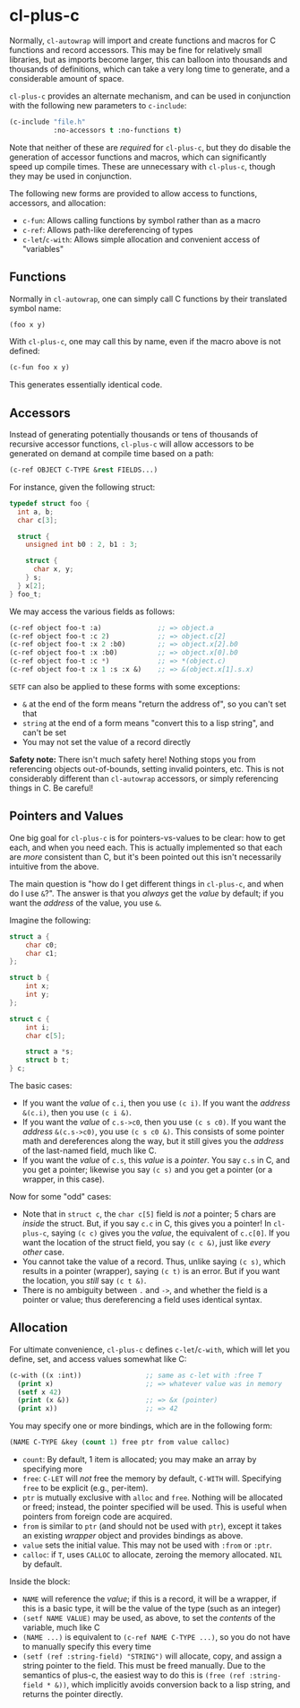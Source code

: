 # cl-plus-c

Normally, `cl-autowrap` will import and create functions and macros
for C functions and record accessors.  This may be fine for relatively
small libraries, but as imports become larger, this can balloon into
thousands and thousands of definitions, which can take a very long
time to generate, and a considerable amount of space.

`cl-plus-c` provides an alternate mechanism, and can be used in
conjunction with the following new parameters to `c-include`:

```lisp
(c-include "file.h"
           :no-accessors t :no-functions t)
```

Note that neither of these are *required* for `cl-plus-c`, but they do
disable the generation of accessor functions and macros, which can
significantly speed up compile times.  These are unnecessary with
`cl-plus-c`, though they may be used in conjunction.

The following new forms are provided to allow access to functions,
accessors, and allocation:

* `c-fun`: Allows calling functions by symbol rather than as a macro
* `c-ref`: Allows path-like dereferencing of types
* `c-let`/`c-with`: Allows simple allocation and convenient access of "variables"

## Functions

Normally in `cl-autowrap`, one can simply call C functions by their
translated symbol name:

```lisp
(foo x y)
```

With `cl-plus-c`, one may call this by name, even if the macro above
is not defined:

```lisp
(c-fun foo x y)
```

This generates essentially identical code.

## Accessors

Instead of generating potentially thousands or tens of thousands of
recursive accessor functions, `cl-plus-c` will allow accessors to be
generated on demand at compile time based on a path:

```lisp
(c-ref OBJECT C-TYPE &rest FIELDS...)
```

For instance, given the following struct:

```c
typedef struct foo {
  int a, b;
  char c[3];

  struct {
    unsigned int b0 : 2, b1 : 3;

    struct {
      char x, y;
    } s;
  } x[2];
} foo_t;
```

We may access the various fields as follows:

```lisp
(c-ref object foo-t :a)              ;; => object.a
(c-ref object foo-t :c 2)            ;; => object.c[2]
(c-ref object foo-t :x 2 :b0)        ;; => object.x[2].b0
(c-ref object foo-t :x :b0)          ;; => object.x[0].b0
(c-ref object foo-t :c *)            ;; => *(object.c)
(c-ref object foo-t :x 1 :s :x &)    ;; => &(object.x[1].s.x)
```

`SETF` can also be applied to these forms with some exceptions:

* `&` at the end of the form means "return the address of", so you
  can't set that
* `string` at the end of a form means "convert this to a lisp string",
  and can't be set
* You may not set the value of a record directly

**Safety note:** There isn't much safety here!  Nothing stops you from
referencing objects out-of-bounds, setting invalid pointers, etc.
This is not considerably different than `cl-autowrap` accessors, or
simply referencing things in C.  Be careful!

## Pointers and Values

One big goal for `cl-plus-c` is for pointers-vs-values to be clear:
how to get each, and when you need each.  This is actually implemented
so that each are *more* consistent than C, but it's been pointed out
this isn't necessarily intuitive from the above.

The main question is "how do I get different things in `cl-plus-c`,
and when do I use `&`?".  The answer is that you *always* get the
*value* by default; if you want the *address* of the value, you use
`&`.

Imagine the following:

```c
struct a {
    char c0;
    char c1;
};

struct b {
    int x;
    int y;
};

struct c {
    int i;
    char c[5];

    struct a *s;
    struct b t;
} c;
```

The basic cases:

* If you want the *value* of `c.i`, then you use `(c i)`.  If you want
  the *address* `&(c.i)`, then you use `(c i &)`.
* If you want the *value* of `c.s->c0`, then you use `(c s c0)`.  If
  you want the *address* `&(c.s->c0)`, you use `(c s c0 &)`.  This
  consists of some pointer math and dereferences along the way, but it
  still gives you the *address* of the last-named field, much like C.
* If you want the *value* of `c.s`, this *value* is a *pointer*.  You
  say `c.s` in C, and you get a pointer; likewise you say `(c s)` and
  you get a pointer (or a wrapper, in this case).

Now for some "odd" cases:

* Note that in `struct c`, the `char c[5]` field is *not* a pointer; 5
  chars are *inside* the struct.  But, if you say `c.c` in C, this
  gives you a pointer!  In `cl-plus-c`, saying `(c c)` gives you the
  *value*, the equivalent of `c.c[0]`.  If you want the location of
  the struct field, you say `(c c &)`, just like *every other* case.
* You cannot take the value of a record.  Thus, unlike saying `(c s)`,
  which results in a pointer (wrapper), saying `(c t)` is an error.
  But if you want the location, you *still* say `(c t &)`.
* There is no ambiguity between `.` and `->`, and whether the field is
  a pointer or value; thus dereferencing a field uses identical syntax.


## Allocation

For ultimate convenience, `cl-plus-c` defines `c-let`/`c-with`, which
will let you define, set, and access values somewhat like C:

```lisp
(c-with ((x :int))                ;; same as c-let with :free T
  (print x)                       ;; => whatever value was in memory
  (setf x 42)
  (print (x &))                   ;; => &x (pointer)
  (print x))                      ;; => 42
```

You may specify one or more bindings, which are in the following form:

```lisp
(NAME C-TYPE &key (count 1) free ptr from value calloc)
```

* `count`: By default, 1 item is allocated; you may make an array by
  specifying more
* `free`: `C-LET` will *not* free the memory by default, `C-WITH`
  will.  Specifying `free` to be explicit (e.g., per-item).
* `ptr` is mutually exclusive with `alloc` and `free`.  Nothing will
  be allocated or freed; instead, the pointer specified will be used.
  This is useful when pointers from foreign code are acquired.
* `from` is similar to `ptr` (and should not be used with `ptr`),
  except it takes an existing *wrapper* object and provides bindings
  as above.
* `value` sets the initial value.  This may not be used with `:from`
  or `:ptr`.
* `calloc`: if `T`, uses `CALLOC` to allocate, zeroing the memory
  allocated.  `NIL` by default.

Inside the block:

* `NAME` will reference the *value*; if this is a record, it will be a
  wrapper, if this is a basic type, it will be the value of the type
  (such as an integer)
* `(setf NAME VALUE)` may be used, as above, to set the *contents* of
  the variable, much like C
* `(NAME ...)` is equivalent to `(c-ref NAME C-TYPE ...)`, so you do
  not have to manually specify this every time
* `(setf (ref :string-field) "STRING")` will allocate, copy, and
  assign a string pointer to the field.  This must be freed manually.
  Due to the semantics of plus-c, the easiest way to do this is `(free
  (ref :string-field * &))`, which implicitly avoids conversion back
  to a lisp string, and returns the pointer directly.
